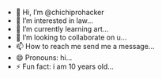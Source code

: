 - 👋 Hi, I’m @chichiprohacker
- 👀 I’m interested in law...
- 🌱 I’m currently learning art...
- 💞️ I’m looking to collaborate on u...
- 📫 How to reach me send me a message...
- 😄 Pronouns: hi...
- ⚡ Fun fact: i am 10 years old...

<!---
chichiprohacker/chichiprohacker is a ✨ special ✨ repository because its `README.md` (this file) appears on your GitHub profile.
You can click the Preview link to take a look at your changes.
--->
